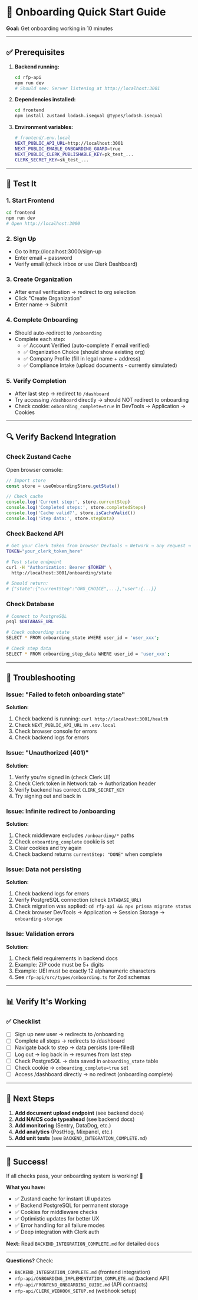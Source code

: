 # 🚀 Onboarding Quick Start Guide

**Goal:** Get onboarding working in 10 minutes

---

## ✅ Prerequisites

1. **Backend running:**
   ```bash
   cd rfp-api
   npm run dev
   # Should see: Server listening at http://localhost:3001
   ```

2. **Dependencies installed:**
   ```bash
   cd frontend
   npm install zustand lodash.isequal @types/lodash.isequal
   ```

3. **Environment variables:**
   ```bash
   # frontend/.env.local
   NEXT_PUBLIC_API_URL=http://localhost:3001
   NEXT_PUBLIC_ENABLE_ONBOARDING_GUARD=true
   NEXT_PUBLIC_CLERK_PUBLISHABLE_KEY=pk_test_...
   CLERK_SECRET_KEY=sk_test_...
   ```

---

## 🎯 Test It

### 1. Start Frontend
```bash
cd frontend
npm run dev
# Open http://localhost:3000
```

### 2. Sign Up
- Go to http://localhost:3000/sign-up
- Enter email + password
- Verify email (check inbox or use Clerk Dashboard)

### 3. Create Organization
- After email verification → redirect to org selection
- Click "Create Organization"
- Enter name → Submit

### 4. Complete Onboarding
- Should auto-redirect to `/onboarding`
- Complete each step:
  - ✅ Account Verified (auto-complete if email verified)
  - ✅ Organization Choice (should show existing org)
  - ✅ Company Profile (fill in legal name + address)
  - ✅ Compliance Intake (upload documents - currently simulated)
  
### 5. Verify Completion
- After last step → redirect to `/dashboard`
- Try accessing `/dashboard` directly → should NOT redirect to onboarding
- Check cookie: `onboarding_complete=true` in DevTools → Application → Cookies

---

## 🔍 Verify Backend Integration

### Check Zustand Cache
Open browser console:
```javascript
// Import store
const store = useOnboardingStore.getState()

// Check cache
console.log('Current step:', store.currentStep)
console.log('Completed steps:', store.completedSteps)
console.log('Cache valid?', store.isCacheValid())
console.log('Step data:', store.stepData)
```

### Check Backend API
```bash
# Get your Clerk token from browser DevTools → Network → any request → Authorization header
TOKEN="your_clerk_token_here"

# Test state endpoint
curl -H "Authorization: Bearer $TOKEN" \
  http://localhost:3001/onboarding/state

# Should return:
# {"state":{"currentStep":"ORG_CHOICE",...},"user":{...}}
```

### Check Database
```bash
# Connect to PostgreSQL
psql $DATABASE_URL

# Check onboarding state
SELECT * FROM onboarding_state WHERE user_id = 'user_xxx';

# Check step data
SELECT * FROM onboarding_step_data WHERE user_id = 'user_xxx';
```

---

## 🐛 Troubleshooting

### Issue: "Failed to fetch onboarding state"
**Solution:**
1. Check backend is running: `curl http://localhost:3001/health`
2. Check `NEXT_PUBLIC_API_URL` in `.env.local`
3. Check browser console for errors
4. Check backend logs for errors

### Issue: "Unauthorized (401)"
**Solution:**
1. Verify you're signed in (check Clerk UI)
2. Check Clerk token in Network tab → Authorization header
3. Verify backend has correct `CLERK_SECRET_KEY`
4. Try signing out and back in

### Issue: Infinite redirect to /onboarding
**Solution:**
1. Check middleware excludes `/onboarding/*` paths
2. Check `onboarding_complete` cookie is set
3. Clear cookies and try again
4. Check backend returns `currentStep: "DONE"` when complete

### Issue: Data not persisting
**Solution:**
1. Check backend logs for errors
2. Verify PostgreSQL connection (check `DATABASE_URL`)
3. Check migration was applied: `cd rfp-api && npx prisma migrate status`
4. Check browser DevTools → Application → Session Storage → `onboarding-storage`

### Issue: Validation errors
**Solution:**
1. Check field requirements in backend docs
2. Example: ZIP code must be 5+ digits
3. Example: UEI must be exactly 12 alphanumeric characters
4. See `rfp-api/src/types/onboarding.ts` for Zod schemas

---

## 📊 Verify It's Working

### ✅ Checklist
- [ ] Sign up new user → redirects to /onboarding
- [ ] Complete all steps → redirects to /dashboard
- [ ] Navigate back to step → data persists (pre-filled)
- [ ] Log out → log back in → resumes from last step
- [ ] Check PostgreSQL → data saved in `onboarding_state` table
- [ ] Check cookie → `onboarding_complete=true` set
- [ ] Access /dashboard directly → no redirect (onboarding complete)

---

## 📝 Next Steps

1. **Add document upload endpoint** (see backend docs)
2. **Add NAICS code typeahead** (see backend docs)
3. **Add monitoring** (Sentry, DataDog, etc.)
4. **Add analytics** (PostHog, Mixpanel, etc.)
5. **Add unit tests** (see `BACKEND_INTEGRATION_COMPLETE.md`)

---

## 🎉 Success!

If all checks pass, your onboarding system is working! 🚀

**What you have:**
- ✅ Zustand cache for instant UI updates
- ✅ Backend PostgreSQL for permanent storage
- ✅ Cookies for middleware checks
- ✅ Optimistic updates for better UX
- ✅ Error handling for all failure modes
- ✅ Deep integration with Clerk auth

**Next:** Read `BACKEND_INTEGRATION_COMPLETE.md` for detailed docs

---

**Questions?** Check:
- `BACKEND_INTEGRATION_COMPLETE.md` (frontend integration)
- `rfp-api/ONBOARDING_IMPLEMENTATION_COMPLETE.md` (backend API)
- `rfp-api/FRONTEND_ONBOARDING_GUIDE.md` (API contracts)
- `rfp-api/CLERK_WEBHOOK_SETUP.md` (webhook setup)

